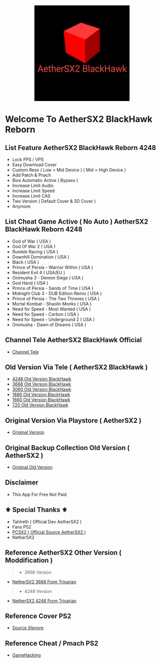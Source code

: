 <p align="center">
  <img width="312" height="312" src="/.github/assets/logo_light.png">
</p>

# Welcome To AetherSX2 BlackHawk Reborn

## List Feature AetherSX2 BlackHawk Reborn 4248
* Lock FPS / VPS
* Easy Download Cover
* Custom Reso ( Low > Mid Device ) ( Mid > High Device )
* Add Patch & Pnach
* Bios Automatic Active ( Bypass )
* Increase Limit Audio
* Increase Limit Speed
* Increase Limit CAS
* Two Version ( Default Cover & 3D Cover )
* Anymore

## List Cheat Game Active ( No Auto ) AetherSX2 BlackHawk Reborn 4248

- God of War ( USA )
- God Of War 2 ( USA )
- Rumble Racing ( USA )
- Downhill Domination ( USA )
- Black ( USA )
- Prince of Persia - Warrior Within ( USA )
- Resident Evil 4  ( USA/EU )
- Onimusha 3 - Demon Siege ( USA )
- God Hand ( USA )
- Prince of Persia - Sands of Time ( USA )
- Midnight Club 3 - DUB Edition Remix ( USA )
- Prince of Persia - The Two Thrones ( USA )
- Mortal Kombat - Shaolin Monks ( USA )
- Need for Speed - Most Wanted ( USA )
- Need for Speed - Carbon ( USA )
- Need for Speed - Underground 2 ( USA )
- Onimusha - Dawn of Dreams ( USA )

## Channel Tele AetherSX2 BlackHawk Official
* [Channel Tele](https://t.me/AetherSX2BlackHawk)

## Old Version Via Tele ( AetherSX2 BlackHawk )
* [4248 Old Version BlackHawk](https://pastelink.net/l0jfla2j)
* [3668 Old Version BlackHawk](https://pastelink.net/jhymbnje)
* [3060 Old Version BlackHawk](https://pastelink.net/3xb49mr6)
* [1886 Old Version BlackHawk](https://pastelink.net/pf30lc27)
* [1660 Old Version BlackHawk](https://pastelink.net/5qss49sy)
* [720 Old Version BlackHawk](https://pastelink.net/vankpd8t)


## Original Version Via Playstore ( AetherSX2 )
* [Original Version](https://play.google.com/store/apps/details?id=xyz.aethersx2.android)

## Original Backup Collection Old Version ( AetherSX2 )
* [Original Old Version](https://www.mediafire.com/folder/fze13e0pn7vt8/Halaman+1)

## Disclaimer
* This App For Free Not Paid

## ⚜️ Special Thanks ⚜️
* Tahlreth ( Official Dev AetherSX2 )
* Fans PS2 
* [ PCSX2 ( Official Source AetherSX2 ) ](https://github.com/PCSX2/pcsx2)
* NetherSX2

## Reference AetherSX2 Other Version ( Moddification )
>* 3668 Version
* [ NetherSX2 3668 From Trixarian ](https://github.com/Trixarian/NetherSX2-classic/releases)
>* 4248 Version
* [ NetherSX2 4248 From Trixarian ](https://github.com/Trixarian/NetherSX2-patch/releases)

## Reference Cover PS2
* [Source Xlenore](https://github.com/xlenore/ps2-covers)

## Reference Cheat / Pmach PS2
* [GameHacking](https://gamehacking.org/game/103030)
